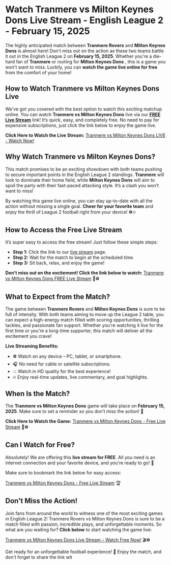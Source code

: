 # Watch Tranmere vs Milton Keynes Dons Live Stream - English League 2 - February 15, 2025

The highly anticipated match between **Tranmere Rovers** and **Milton Keynes Dons** is almost here! Don't miss out on the action as these two teams battle it out in the English League 2 on **February 15, 2025**. Whether you're a die-hard fan of **Tranmere** or rooting for **Milton Keynes Dons** , this is a game you won't want to miss. Luckily, you can **watch the game live online for free** from the comfort of your home!

## How to Watch Tranmere vs Milton Keynes Dons Live

We've got you covered with the best option to watch this exciting matchup online. You can watch **Tranmere vs Milton Keynes Dons** live via our **[FREE Live Stream](https://tinyurl.com/livestreamfreeo?st=Tranmere+vs+Milton+Keynes+Dons&si=ghc)** link! It’s quick, easy, and completely free. No need to pay for expensive subscriptions, just click the link below to enjoy the game live.

**Click Here to Watch the Live Stream:** [Tranmere vs Milton Keynes Dons LIVE - Watch Now!](https://tinyurl.com/livestreamfreeo?st=Tranmere+vs+Milton+Keynes+Dons&si=ghc)

## Why Watch Tranmere vs Milton Keynes Dons?

This match promises to be an exciting showdown with both teams pushing to secure important points in the English League 2 standings. **Tranmere** will look to dominate their home field, while **Milton Keynes Dons** will aim to spoil the party with their fast-paced attacking style. It’s a clash you won’t want to miss!

By watching this game live online, you can stay up-to-date with all the action without missing a single goal. **Cheer for your favorite team** and enjoy the thrill of League 2 football right from your device! ⚽🔥

## How to Access the Free Live Stream

It’s super easy to access the free stream! Just follow these simple steps:

- **Step 1:** Click the link to our [live stream](https://tinyurl.com/livestreamfreeo?st=Tranmere+vs+Milton+Keynes+Dons&si=ghc) page.
- **Step 2:** Wait for the match to begin at the scheduled time.
- **Step 3:** Sit back, relax, and enjoy the game!

**Don’t miss out on the excitement! Click the link below to watch:** [Tranmere vs Milton Keynes Dons FREE Live Stream](https://tinyurl.com/livestreamfreeo?st=Tranmere+vs+Milton+Keynes+Dons&si=ghc) 🎉⚽

## What to Expect from the Match?

The game between **Tranmere Rovers** and **Milton Keynes Dons** is sure to be full of intensity. With both teams aiming to move up the League 2 table, you can expect a high-energy match filled with scoring opportunities, thrilling tackles, and passionate fan support. Whether you're watching it live for the first time or you're a long-time supporter, this match will deliver all the excitement you crave!

**Live Streaming Benefits:**

- ⚽ Watch on any device – PC, tablet, or smartphone.
- 🎧 No need for cable or satellite subscriptions.
- 💥 Watch in HD quality for the best experience!
- 🔥 Enjoy real-time updates, live commentary, and goal highlights.

## When Is the Match?

The **Tranmere vs Milton Keynes Dons** game will take place on **February 15, 2025**. Make sure to set a reminder so you don’t miss the action! 📅

**Click Here to Watch the Game:** [Tranmere vs Milton Keynes Dons - Free Live Stream](https://tinyurl.com/livestreamfreeo?st=Tranmere+vs+Milton+Keynes+Dons&si=ghc) 🚀⚽

## Can I Watch for Free?

Absolutely! We are offering this **live stream for FREE**. All you need is an internet connection and your favorite device, and you're ready to go! 🎉

Make sure to bookmark the link below for easy access:

[Tranmere vs Milton Keynes Dons - Free Live Stream](https://tinyurl.com/livestreamfreeo?st=Tranmere+vs+Milton+Keynes+Dons&si=ghc) 🏆

## Don't Miss the Action!

Join fans from around the world to witness one of the most exciting games in English League 2! Tranmere Rovers vs Milton Keynes Dons is sure to be a match filled with passion, incredible plays, and unforgettable moments. So what are you waiting for? **Click below** to start watching the game live:

[Tranmere vs Milton Keynes Dons Live Stream – Watch Free Now!](https://tinyurl.com/livestreamfreeo?st=Tranmere+vs+Milton+Keynes+Dons&si=ghc) 🎬⚽

Get ready for an unforgettable football experience! 👏 Enjoy the match, and don't forget to share the link wit
